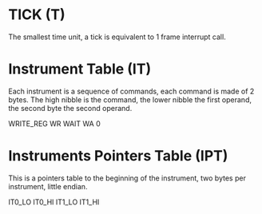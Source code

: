 
# TICK (T)

The smallest time unit, a tick is equivalent to 1 frame interrupt call.

# Instrument Table (IT) #

Each instrument is a sequence of commands, each command is made of 2 bytes. The high nibble is the command, the lower nibble the first operand,
the second byte the second operand.

WRITE_REG   WR <REG> <VAL>
WAIT        WA 0 <TICKS>

# Instruments Pointers Table (IPT) #

This is a pointers table to the beginning of the instrument, two bytes per instrument, little endian.

IT0_LO IT0_HI IT1_LO IT1_HI
